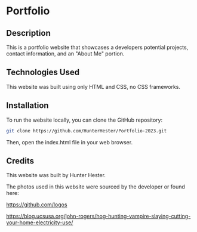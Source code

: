 # Portfolio


## Description

This is a portfolio website that showcases a developers potential projects, contact information, and an "About Me" portion.


## Technologies Used

This website was built using only HTML and CSS, no CSS frameworks. 


## Installation

To run the website locally, you can clone the GitHub repository:

```bash
git clone https://github.com/HunterHester/Portfolio-2023.git
```

Then, open the index.html file in your web browser.


## Credits

This website was built by Hunter Hester. 

The photos used in this website were sourced by the developer or found here:

https://github.com/logos

https://blog.ucsusa.org/john-rogers/hog-hunting-vampire-slaying-cutting-your-home-electricity-use/
